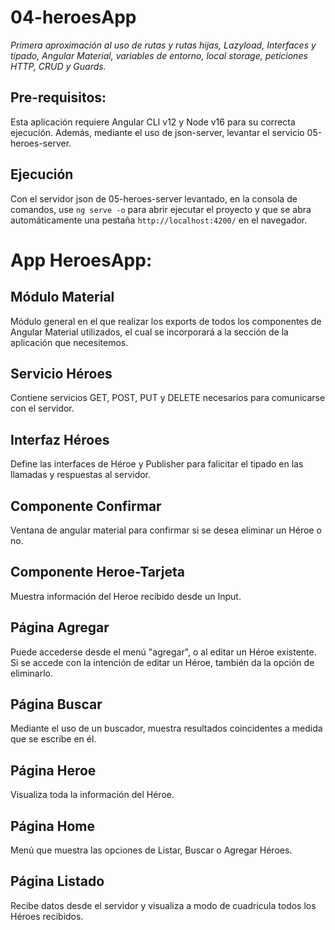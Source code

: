 # 04-heroesApp

_Primera aproximación al uso de rutas y rutas hijas, Lazyload, Interfaces y tipado, Angular Material, variables de entorno, local storage, peticiones HTTP, CRUD y Guards._

## Pre-requisitos:

Esta aplicación requiere Angular CLI v12 y Node v16 para su correcta ejecucíón.
Además, mediante el uso de json-server, levantar el servicio 05-heroes-server.

## Ejecución

Con el servidor json de 05-heroes-server levantado, en la consola de comandos, use `ng serve -o` para abrir ejecutar el proyecto y que se abra automáticamente una pestaña `http://localhost:4200/` en el navegador.

# App HeroesApp:

## Módulo Material

Módulo general en el que realizar los exports de todos los componentes de Angular Material utilizados, el cual se incorporará a la sección de la aplicación que necesitemos.

## Servicio Héroes

Contiene servicios GET, POST, PUT y DELETE necesarios para comunicarse con el servidor.

## Interfaz Héroes

Define las interfaces de Héroe y Publisher para falicitar el tipado en las llamadas y respuestas al servidor.

## Componente Confirmar

Ventana de angular material para confirmar si se desea eliminar un Héroe o no.

## Componente Heroe-Tarjeta

Muestra información del Heroe recibido desde un Input.

## Página Agregar

Puede accederse desde el menú "agregar", o al editar un Héroe existente. Si se accede con la intención de editar un Héroe, también da la opción de eliminarlo. 

## Página Buscar

Mediante el uso de un buscador, muestra resultados coincidentes a medida que se escribe en él. 

## Página Heroe

Visualiza toda la información del Héroe.

## Página Home

Menú que muestra las opciones de Listar, Buscar o Agregar Héroes.

## Página Listado

Recibe datos desde el servidor y visualiza a modo de cuadricula todos los Héroes recibidos.